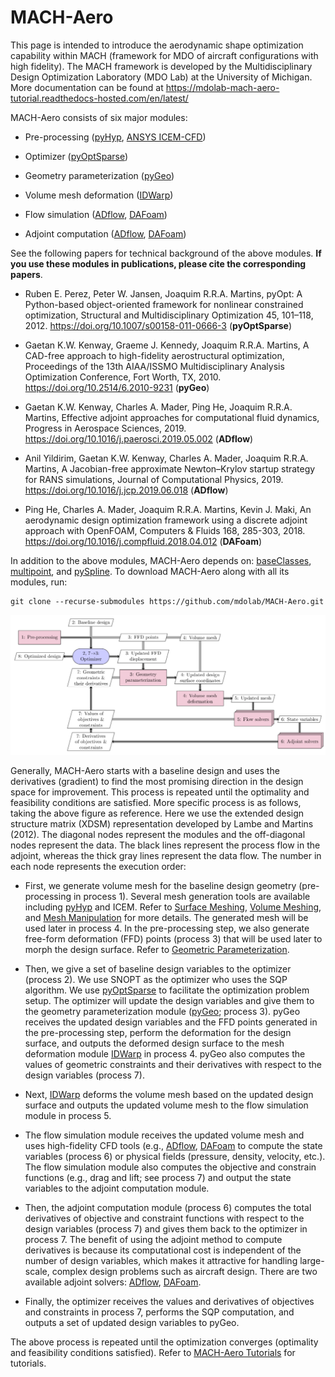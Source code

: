 MACH-Aero
=========

This page is intended to introduce the aerodynamic shape optimization capability within MACH (framework for MDO of aircraft configurations with high fidelity). The MACH framework is developed by the Multidisciplinary Design Optimization Laboratory (MDO Lab) at the University of Michigan. More documentation can be found at https://mdolab-mach-aero-tutorial.readthedocs-hosted.com/en/latest/

MACH-Aero consists of six major modules:

- Pre-processing ([pyHyp](http://mdolab.engin.umich.edu/docs/packages/pyhyp/doc/index.html), [ANSYS ICEM-CFD](https://ansys.com>))

- Optimizer ([pyOptSparse](http://mdolab.engin.umich.edu/docs/packages/pyoptsparse/doc/index.html))

- Geometry parameterization ([pyGeo](http://mdolab.engin.umich.edu/docs/packages/pygeo/doc/index.html))

- Volume mesh deformation ([IDWarp](http://mdolab.engin.umich.edu/docs/packages/idwarp/doc/index.html))

- Flow simulation ([ADflow](http://mdolab.engin.umich.edu/docs/packages/adflow/doc/index.html), [DAFoam](https://dafoam.rtfd.io))

- Adjoint computation ([ADflow](http://mdolab.engin.umich.edu/docs/packages/adflow/doc/index.html), [DAFoam](https://dafoam.rtfd.io))

See the following papers for technical background of the above modules. **If you use these modules in publications, please cite the corresponding papers**.

- Ruben E. Perez, Peter W. Jansen, Joaquim R.R.A. Martins, pyOpt: A Python-based object-oriented framework for nonlinear constrained optimization, Structural and Multidisciplinary Optimization 45, 101–118, 2012. https://doi.org/10.1007/s00158-011-0666-3 (**pyOptSparse**)

- Gaetan K.W. Kenway, Graeme J. Kennedy, Joaquim R.R.A. Martins, A CAD-free approach to high-fidelity aerostructural optimization, Proceedings of the 13th AIAA/ISSMO Multidisciplinary Analysis Optimization Conference, Fort Worth, TX, 2010. https://doi.org/10.2514/6.2010-9231 (**pyGeo**)

- Gaetan K.W. Kenway, Charles A. Mader, Ping He, Joaquim R.R.A. Martins, Effective adjoint approaches for computational fluid dynamics, Progress in Aerospace Sciences, 2019. https://doi.org/10.1016/j.paerosci.2019.05.002 (**ADflow**)

- Anil Yildirim, Gaetan K.W. Kenway, Charles A. Mader, Joaquim R.R.A. Martins, A Jacobian-free approximate Newton–Krylov startup strategy for RANS simulations, Journal of Computational Physics, 2019. https://doi.org/10.1016/j.jcp.2019.06.018 (**ADflow**)

- Ping He, Charles A. Mader, Joaquim R.R.A. Martins, Kevin J. Maki, An aerodynamic design optimization framework using a discrete adjoint approach with OpenFOAM, Computers \& Fluids 168, 285-303, 2018. https://doi.org/10.1016/j.compfluid.2018.04.012 (**DAFoam**)

In addition to the above modules, MACH-Aero depends on: [baseClasses](http://mdolab.engin.umich.edu/docs/packages/baseclasses/doc/index.html), [multipoint](http://mdolab.engin.umich.edu/docs/packages/multipoint/doc/index.html), and [pySpline](http://mdolab.engin.umich.edu/docs/packages/pyspline/doc/index.html). To download MACH-Aero along with all its modules, run:

    git clone --recurse-submodules https://github.com/mdolab/MACH-Aero.git

![MACH-Aero](MACH-Aero-Diagram.png)

Generally, MACH-Aero starts with a baseline design and uses the derivatives (gradient) to find the most promising direction in the design space for improvement.
This process is repeated until the optimality and feasibility conditions are satisfied.
More specific process is as follows, taking the above figure as reference.
Here we use the extended design structure matrix (XDSM) representation developed by Lambe and Martins (2012).
The diagonal nodes represent the modules and the off-diagonal nodes represent the data.
The black lines represent the process flow in the adjoint, whereas the thick gray lines represent the data flow.
The number in each node represents the execution order:

- First, we generate volume mesh for the baseline design geometry (pre-processing in process 1). Several mesh generation tools are available including [pyHyp](http://mdolab.engin.umich.edu/docs/packages/pyhyp/doc/index.html) and ICEM. Refer to [Surface Meshing](http://mdolab.engin.umich.edu/docs/packages/mach_aero_tutorials/doc/aero_icem.html), [Volume Meshing](http://mdolab.engin.umich.edu/docs/packages/mach_aero_tutorials/doc/aero_pyhyp.html), and [Mesh Manipulation](http://mdolab.engin.umich.edu/docs/packages/mach_aero_tutorials/doc/aero_cgnsutils.html) for more details. The generated mesh will be used later in process 4. In the pre-processing step, we also generate free-form deformation (FFD) points (process 3) that will be used later to morph the design surface. Refer to [Geometric Parameterization](http://mdolab.engin.umich.edu/docs/packages/mach_aero_tutorials/doc/opt_ffd.html).

- Then, we give a set of baseline design variables to the optimizer (process 2). We use SNOPT as the optimizer who uses the SQP algorithm. We use [pyOptSparse]( http://mdolab.engin.umich.edu/docs/packages/pyoptsparse/doc/index.html) to facilitate the optimization problem setup. The optimizer will update the design variables and give them to the geometry parameterization module ([pyGeo](http://mdolab.engin.umich.edu/docs/packages/pygeo/doc/index.html); process 3). pyGeo receives the updated design variables and the FFD points generated in the pre-processing step, perform the deformation for the design surface, and outputs the deformed design surface to the mesh deformation module [IDWarp](http://mdolab.engin.umich.edu/docs/packages/idwarp/doc/index.html) in process 4. pyGeo also computes the values of geometric constraints and their derivatives with respect to the design variables (process 7).

- Next, [IDWarp](http://mdolab.engin.umich.edu/docs/packages/idwarp/doc/index.html) deforms the volume mesh based on the updated design surface and outputs the updated volume mesh to the flow simulation module in process 5.

- The flow simulation module receives the updated volume mesh and uses high-fidelity CFD tools (e.g., [ADflow](http://mdolab.engin.umich.edu/docs/packages/adflow/doc/index.html), [DAFoam](https://dafoam.rtfd.io) to compute the state variables (process 6) or physical fields (pressure, density, velocity, etc.). The flow simulation module also computes the objective and constrain functions (e.g., drag and lift; see process 7) and output the state variables to the adjoint computation module.

- Then, the adjoint computation module (process 6) computes the total derivatives of objective and constraint functions with respect to the design variables (process 7) and gives them back to the optimizer in process 7. The benefit of using the adjoint method to compute derivatives is because its computational cost is independent of the number of design variables, which makes it attractive for handling large-scale, complex design problems such as aircraft design. There are two available adjoint solvers: [ADflow](http://mdolab.engin.umich.edu/docs/packages/adflow/doc/index.html), [DAFoam](https://dafoam.rtfd.io).

- Finally, the optimizer receives the values and derivatives of objectives and constraints in process 7, performs the SQP computation, and outputs a set of updated design variables to pyGeo.

The above process is repeated until the optimization converges (optimality and feasibility conditions satisfied).
Refer to [MACH-Aero Tutorials](http://mdolab.engin.umich.edu/docs/packages/mach_aero_tutorials/doc/index.html) for tutorials.
